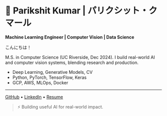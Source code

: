 # 👾 Parikshit Kumar | パリクシット・クマール

**Machine Learning Engineer | Computer Vision | Data Science**

こんにちは！

M.S. in Computer Science (UC Riverside, Dec 2024). I build real-world AI and computer vision systems, blending research and production.

- Deep Learning, Generative Models, CV
- Python, PyTorch, TensorFlow, Keras
- GCP, AWS, MLOps, Docker

---

[GitHub](https://github.com/parikshitkumar1) • [LinkedIn](https://www.linkedin.com/in/parikshitkumar1) • [Resume](https://drive.google.com/file/d/1QddFLxtug6JCPMqiOxnJDYP40Grbsc_6/view?usp=sharing)

> ⚡️ Building useful AI for real-world impact.